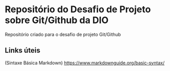 # Repositório do Desafio de Projeto sobre  Git/Github da DIO
Repositório criado para o desafio de projeto  Git/Github

## Links úteis 
(Sintaxe Básica Markdown) https://www.markdownguide.org/basic-syntax/

